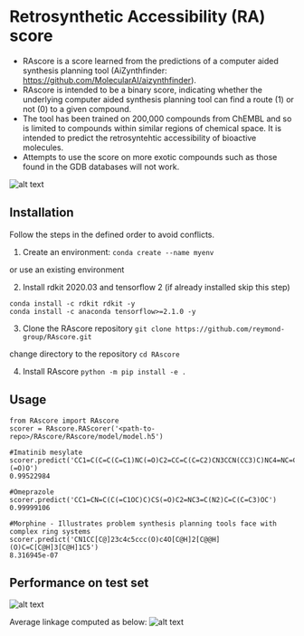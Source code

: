 # Retrosynthetic Accessibility (RA) score
 * RAscore is a score learned from the predictions of a computer aided synthesis planning tool (AiZynthfinder: https://github.com/MolecularAI/aizynthfinder). 
 * RAscore is intended to be a binary score, indicating whether the underlying computer aided synthesis planning tool can find a route (1) or not (0) to a given compound. 
 * The tool has been trained on 200,000 compounds from ChEMBL and so is limited to compounds within similar regions of chemical space. It is intended to predict the retrosyntehtic accessibility of bioactive molecules.
 * Attempts to use the score on more exotic compounds such as those found in the GDB databases will not work.

![alt text](https://https://github.com/reymond-group/RAscore/tree/master/RAscore/images/TOC.tif?raw=true)

## Installation 

Follow the steps in the defined order to avoid conflicts.

1. Create an environment:
`conda create --name myenv`

or use an existing environment 

2. Install rdkit 2020.03 and tensorflow 2 (if already installed skip this step)
```
conda install -c rdkit rdkit -y
conda install -c anaconda tensorflow>=2.1.0 -y
```

3. Clone the RAscore repository 
`git clone https://github.com/reymond-group/RAscore.git`

change directory to the repository
`cd RAscore`

4. Install RAscore
`python -m pip install -e .`

## Usage
```
from RAscore import RAscore
scorer = RAscore.RAScorer('<path-to-repo>/RAscore/RAscore/model/model.h5')

#Imatinib mesylate
scorer.predict('CC1=C(C=C(C=C1)NC(=O)C2=CC=C(C=C2)CN3CCN(CC3)C)NC4=NC=CC(=N4)C5=CN=CC=C5.CS(=O)(=O)O')
0.99522984

#Omeprazole
scorer.predict('CC1=CN=C(C(=C1OC)C)CS(=O)C2=NC3=C(N2)C=C(C=C3)OC')
0.99999106

#Morphine - Illustrates problem synthesis planning tools face with complex ring systems
scorer.predict('CN1CC[C@]23c4c5ccc(O)c4O[C@H]2[C@@H](O)C=C[C@H]3[C@H]1C5')
8.316945e-07
```
## Performance on test set

![alt text](https://https://github.com/reymond-group/RAscore/tree/master/RAscore/images/RA_Score_average_linkage_roc.tif?raw=true)

Average linkage computed as below:
![alt text](https://https://github.com/reymond-group/RAscore/tree/master/RAscore/images/average_linkage_roc.png?raw=true)